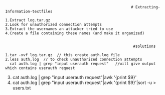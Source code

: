                                                             # Extracting-Information-textfiles
    
    1.Extract log.tar.gz
    2.Look for unauthorized connection attempts
    3.Extract the usernames an attacker tried to use
    4.Create a file containing these names (and make it organized)
   
    
                                                             #solutions
                                                             
    1.tar -xvf log.tar.gz  // this create auth.log file
    2.less auth.log  // to check unauthorized connection attempts
      cat auth.log | grep "input userauth request"   //will give output which contains userauth request
   3. cat auth.log | grep "input userauth request"|awk '{print $9}'
   4. cat auth.log | grep "input userauth request"|awk '{print $9}'|sort -u > users.txt
   
